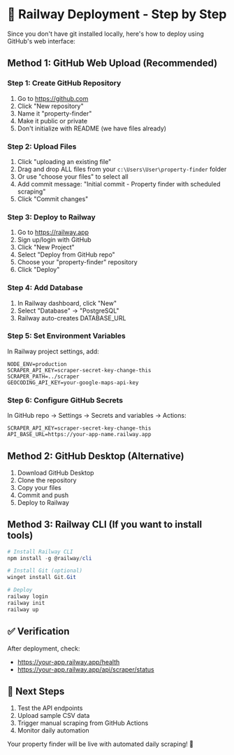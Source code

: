 # 🚀 Railway Deployment - Step by Step

Since you don't have git installed locally, here's how to deploy using GitHub's web interface:

## Method 1: GitHub Web Upload (Recommended)

### Step 1: Create GitHub Repository
1. Go to https://github.com
2. Click "New repository"
3. Name it "property-finder"
4. Make it public or private
5. Don't initialize with README (we have files already)

### Step 2: Upload Files
1. Click "uploading an existing file"
2. Drag and drop ALL files from your `c:\Users\User\property-finder` folder
3. Or use "choose your files" to select all
4. Add commit message: "Initial commit - Property finder with scheduled scraping"
5. Click "Commit changes"

### Step 3: Deploy to Railway
1. Go to https://railway.app
2. Sign up/login with GitHub
3. Click "New Project"
4. Select "Deploy from GitHub repo"
5. Choose your "property-finder" repository
6. Click "Deploy"

### Step 4: Add Database
1. In Railway dashboard, click "New"
2. Select "Database" → "PostgreSQL"
3. Railway auto-creates DATABASE_URL

### Step 5: Set Environment Variables
In Railway project settings, add:
```
NODE_ENV=production
SCRAPER_API_KEY=scraper-secret-key-change-this
SCRAPER_PATH=../scraper
GEOCODING_API_KEY=your-google-maps-api-key
```

### Step 6: Configure GitHub Secrets
In GitHub repo → Settings → Secrets and variables → Actions:
```
SCRAPER_API_KEY=scraper-secret-key-change-this
API_BASE_URL=https://your-app-name.railway.app
```

## Method 2: GitHub Desktop (Alternative)

1. Download GitHub Desktop
2. Clone the repository
3. Copy your files
4. Commit and push
5. Deploy to Railway

## Method 3: Railway CLI (If you want to install tools)

```powershell
# Install Railway CLI
npm install -g @railway/cli

# Install Git (optional)
winget install Git.Git

# Deploy
railway login
railway init
railway up
```

## ✅ Verification

After deployment, check:
- https://your-app.railway.app/health
- https://your-app.railway.app/api/scraper/status

## 🎯 Next Steps

1. Test the API endpoints
2. Upload sample CSV data
3. Trigger manual scraping from GitHub Actions
4. Monitor daily automation

Your property finder will be live with automated daily scraping! 🎉
